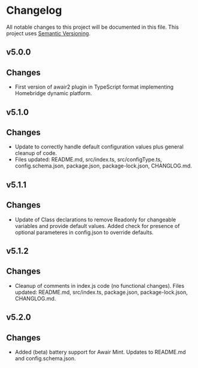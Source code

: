 # Changelog

All notable changes to this project will be documented in this file. This project uses [Semantic Versioning](https://semver.org/).

## v5.0.0
  ## Changes

  * First version of awair2 plugin in TypeScript format implementing Homebridge dynamic platform.

## v5.1.0
  ## Changes

  * Update to correctly handle default configuration values plus general cleanup of code. 
  * Files updated: README.md, src/index.ts, src/configType.ts, config.schema.json, package.json, package-lock.json, CHANGLOG.md.

## v5.1.1
  ## Changes

  * Update of Class declarations to remove Readonly for changeable variables and provide default values. Added check for presence of optional parameteres in config.json to override defaults.

## v5.1.2
  ## Changes

  * Cleanup of comments in index.js code (no functional changes). Files updated: README.md, src/index.ts, package.json, package-lock.json, CHANGLOG.md.

## v5.2.0
  ## Changes

  * Added (beta) battery support for Awair Mint. Updates to README.md and config.schema.json.
